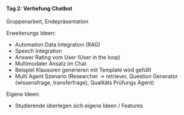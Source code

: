 #### Tag 2: Vertiefung Chatbot

Gruppenarbeit, Endepräsentation

Erweiterungs Ideen:

- Automation Data Integration (RAG)
- Speech Integration
- Answer Rating vom User (User in the loop)
- Multimodaler Ansatz im Chat
- Beispiel Klausuren generieren mit Template wird gefüllt
- Multi Agent Szenario (Researcher -> retriever, Question Generator (wissensfrage, transferfrage), Qualitäts Prüfungs Agent)


Eigene Ideen:

- Studierende überlegen sich eigene Ideen / Features